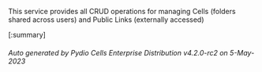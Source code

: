 






This service provides all CRUD operations for managing Cells (folders shared across users) and Public Links (externally accessed)

[:summary]

###### Auto generated by Pydio Cells Enterprise Distribution v4.2.0-rc2 on 5-May-2023
